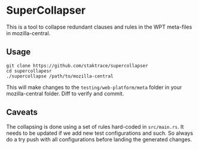 # SuperCollapser

This is a tool to collapse redundant clauses and rules in the WPT meta-files
in mozilla-central.

## Usage

```
git clone https://github.com/staktrace/supercollapser
cd supercollapesr
./supercollapse /path/to/mozilla-central
```

This will make changes to the `testing/web-platform/meta` folder in your
mozilla-central folder. Diff to verify and commit.

## Caveats

The collapsing is done using a set of rules hard-coded in `src/main.rs`. It
needs to be updated if we add new test configurations and such. So always
do a try push with all configurations before landing the generated changes.

